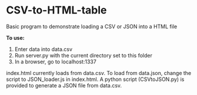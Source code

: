# CSV-to-HTML-table

Basic program to demonstrate loading a CSV or JSON into a HTML file

**To use:**
1. Enter data into data.csv
2. Run server.py with the current directory set to this folder
3. In a browser, go to localhost:1337

index.html currently loads from data.csv. To load from data.json, change the script to JSON_loader.js in index.html. A python script (CSVtoJSON.py) is provided to generate a JSON file from data.csv. 